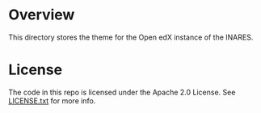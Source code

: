 Overview
========
This directory stores the theme for the Open edX instance of the INARES.


License
=======
The code in this repo is licensed under the Apache 2.0 License.
See [LICENSE.txt](LICENSE.txt) for more info.
